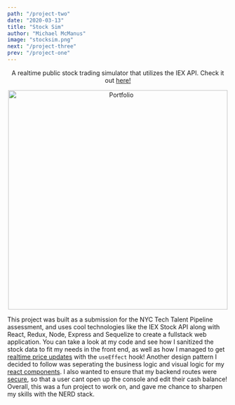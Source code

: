 ```yaml
---
path: "/project-two"
date: "2020-03-13"
title: "Stock Sim"
author: "Michael McManus"
image: "stocksim.png"
next: "/project-three"
prev: "/project-one"
---
```


<p align="center">
  A realtime public stock trading simulator that utilizes the IEX API.
  Check it out <a href="https://sim-stock.herokuapp.com" target="_blank" rel="noopener noreferrer">here!</a>
</p>
<p align="center">
  <img src="https://i.imgur.com/lq1teuW.png" width="500" alt="Portfolio"/>
</p>

This project was built as a submission for the NYC Tech Talent Pipeline assessment, and uses cool technologies like the IEX Stock API along with React, Redux, Node, Express and Sequelize to create a fullstack web application. You can take a look at my code and see how I sanitized the stock data to fit my needs in the front end, as well as how I managed to get <a href="https://github.com/MikeMcmanus95/StockSim/blob/master/client/store/stocks.js" target="_blank" rel="noopener noreferrer">realtime price updates</a> with the `useEffect` hook! Another design pattern I decided to follow was seperating the business logic and visual logic for my <a href="https://github.com/MikeMcmanus95/StockSim/tree/master/client/components" target="_blank" rel="noopener noreferrer">react components</a>. I also wanted to ensure that my backend routes were <a href="https://github.com/MikeMcmanus95/StockSim/blob/master/server/api/users.js" target="_blank" rel="noopener noreferrer">secure</a>, so that a user cant open up the console and edit their cash balance! Overall, this was a fun project to work on, and gave me chance to sharpen my skills with the NERD stack.
